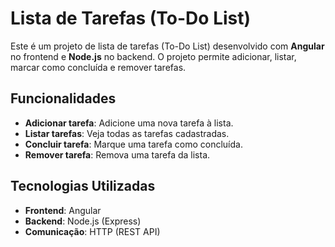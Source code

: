 # Lista de Tarefas (To-Do List)

Este é um projeto de lista de tarefas (To-Do List) desenvolvido com **Angular** no frontend e **Node.js** no backend. O projeto permite adicionar, listar, marcar como concluída e remover tarefas.

## Funcionalidades

- **Adicionar tarefa**: Adicione uma nova tarefa à lista.
- **Listar tarefas**: Veja todas as tarefas cadastradas.
- **Concluir tarefa**: Marque uma tarefa como concluída.
- **Remover tarefa**: Remova uma tarefa da lista.

## Tecnologias Utilizadas

- **Frontend**: Angular
- **Backend**: Node.js (Express)
- **Comunicação**: HTTP (REST API)

